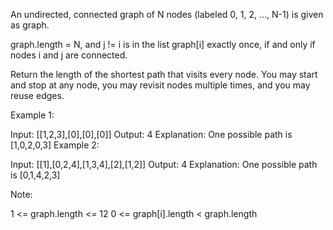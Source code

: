An undirected, connected graph of N nodes (labeled 0, 1, 2, ..., N-1) is given as graph.

graph.length = N, and j != i is in the list graph[i] exactly once, if and only if nodes i and j are connected.

Return the length of the shortest path that visits every node. You may start and stop at any node, you may revisit nodes multiple times, and you may reuse edges.

 

Example 1:

Input: [[1,2,3],[0],[0],[0]]
Output: 4
Explanation: One possible path is [1,0,2,0,3]
Example 2:

Input: [[1],[0,2,4],[1,3,4],[2],[1,2]]
Output: 4
Explanation: One possible path is [0,1,4,2,3]
 

Note:

1 <= graph.length <= 12
0 <= graph[i].length < graph.length